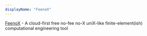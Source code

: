 ```yaml
---
displayName: "FeenoX"
---
```


[FeenoX](https://seamplex.com/feenox/#why-feenox) - A cloud-first free no-fee no-X uniX-like finite-element(ish) computational engineering tool